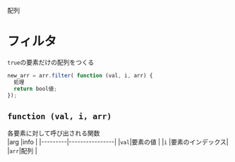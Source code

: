 配列
# フィルタ
```true```の要素だけの配列をつくる  
```javascript
new_arr = arr.filter( function (val, i, arr) {
  処理
  return bool値;
});
```

## ```function (val, i, arr)```
各要素に対して呼び出される関数  
|arg      |info            |
|---------|----------------|
|```val```|要素の値         |
|```i```  |要素のインデックス|
|```arr```|配列            |

